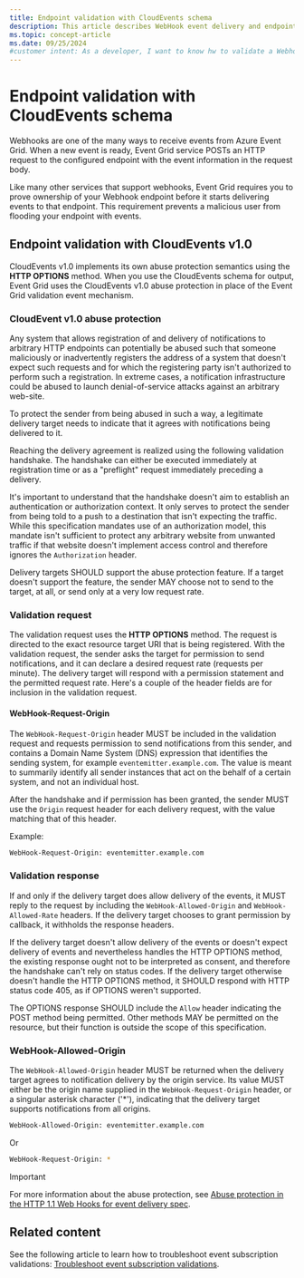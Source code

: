 ```yaml
---
title: Endpoint validation with CloudEvents schema
description: This article describes WebHook event delivery and endpoint validation when using webhooks and CloudEvents v1.0 schema.
ms.topic: concept-article
ms.date: 09/25/2024
#customer intent: As a developer, I want to know hw to validate a Webhook endpoint using the CloudEvents v1.0 schema.
---
```



# Endpoint validation with CloudEvents schema
Webhooks are one of the many ways to receive events from Azure Event Grid. When a new event is ready, Event Grid service POSTs an HTTP request to the configured endpoint with the event information in the request body.

Like many other services that support webhooks, Event Grid requires you to prove ownership of your Webhook endpoint before it starts delivering events to that endpoint. This requirement prevents a malicious user from flooding your endpoint with events. 

## Endpoint validation with CloudEvents v1.0
CloudEvents v1.0 implements its own abuse protection semantics using the **HTTP OPTIONS** method. When you use the CloudEvents schema for output, Event Grid uses the CloudEvents v1.0 abuse protection in place of the Event Grid validation event mechanism.

### CloudEvent v1.0 abuse protection
Any system that allows registration of and delivery of notifications to arbitrary HTTP endpoints can potentially be abused such that someone maliciously or inadvertently registers the address of a system that doesn't expect such requests and for which the registering party isn't authorized to perform such a registration. In extreme cases, a notification infrastructure could be abused to launch denial-of-service attacks against an arbitrary web-site.

To protect the sender from being abused in such a way, a legitimate delivery target needs to indicate that it agrees with notifications being delivered to it.

Reaching the delivery agreement is realized using the following validation handshake. The handshake can either be executed immediately at registration time
or as a "preflight" request immediately preceding a delivery.

It's important to understand that the handshake doesn't aim to establish an authentication or authorization context. It only serves to protect the sender
from being told to a push to a destination that isn't expecting the traffic. While this specification mandates use of an authorization model, this mandate isn't sufficient to protect any arbitrary website from unwanted traffic if that website doesn't implement access control and therefore ignores the `Authorization` header.

Delivery targets SHOULD support the abuse protection feature. If a target doesn't support the feature, the sender MAY choose not to send to the target, at all, or send only at a very low request rate.

### Validation request

The validation request uses the **HTTP OPTIONS** method. The request is directed to the exact resource target URI that is being registered. With the validation request, the sender asks the target for permission to send notifications, and it can declare a desired request rate (requests per minute). The delivery target will respond with a permission statement and the permitted request rate. Here's a couple of the header fields are for inclusion in the validation request.

#### WebHook-Request-Origin

The `WebHook-Request-Origin` header MUST be included in the validation request and requests permission to send notifications from this sender, and contains a
Domain Name System (DNS) expression that identifies the sending system, for example `eventemitter.example.com`. The value is meant to summarily identify all sender
instances that act on the behalf of a certain system, and not an individual host.

After the handshake and if permission has been granted, the sender MUST use the `Origin` request header for each delivery request, with the value matching that
of this header. 

Example:

```bash
WebHook-Request-Origin: eventemitter.example.com
```

### Validation response

If and only if the delivery target does allow delivery of the events, it MUST reply to the request by including the `WebHook-Allowed-Origin` and
`WebHook-Allowed-Rate` headers. If the delivery target chooses to grant permission by callback, it withholds the response headers.

If the delivery target doesn't allow delivery of the events or doesn't expect delivery of events and nevertheless handles the HTTP OPTIONS method, the
existing response ought not to be interpreted as consent, and therefore the handshake can't rely on status codes. If the delivery target otherwise doesn't
handle the HTTP OPTIONS method, it SHOULD respond with HTTP status code 405, as if OPTIONS weren't supported.

The OPTIONS response SHOULD include the `Allow` header indicating the POST method being permitted. Other methods MAY be permitted on the
resource, but their function is outside the scope of this specification.

### WebHook-Allowed-Origin

The `WebHook-Allowed-Origin` header MUST be returned when the delivery target agrees to notification delivery by the origin service. Its value MUST either be
the origin name supplied in the `WebHook-Request-Origin` header, or a singular asterisk character ('\*'), indicating that the delivery target supports
notifications from all origins.

```bash
WebHook-Allowed-Origin: eventemitter.example.com
```

Or

```bash
WebHook-Request-Origin: *
```

> [!IMPORTANT]
> For more information about the abuse protection, see [Abuse protection in the HTTP 1.1 Web Hooks for event delivery spec](https://github.com/cloudevents/spec/blob/v1.0/http-webhook.md#4-abuse-protection). 


## Related content
See the following article to learn how to troubleshoot event subscription validations: [Troubleshoot event subscription validations](troubleshoot-subscription-validation.md).
